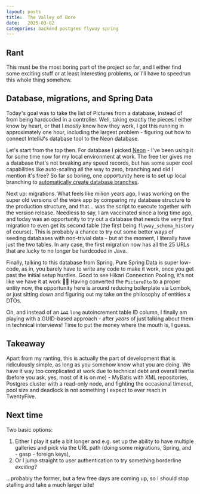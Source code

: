 ```yaml
---
layout: posts
title:  The Valley of Bore
date:   2025-03-02
categories: backend postgres flyway spring
---
```


## Rant

This must be the most boring part of the project so far, and I either find some exciting stuff or at least interesting problems, or I'll have to speedrun this whole thing somehow.

## Database, migrations, and Spring Data

Today's goal was to take the list of Pictures from a database, instead of from being hardcoded in a controller. Well, taking exactly the pieces I either know by heart, or that I *mostly* know how they work, I got this running in approximately one hour, including the largest problem - figuring out how to connect IntelliJ's database tool to the Neon database.

Let's start from the top then. For database I picked [Neon](https://neon.tech) - I've been using it for some time now for my local environment at work. The free tier gives me a database that's not breaking any speed records, but has some super cool capabilities like auto-scaling all the way to zero, branching and did I mention it's free? So far so boring, one opportunity here is to set up local branching to [automatically create database branches](https://neon.tech/docs/introduction/branching).

Next up: migrations. What feels like milion years ago, I was working on the super old versions of the work app by comparing my database structure to the production structure, and that... was the script to execute together with the version release. Needless to say, I am vaccinated since a long time ago, and today was an opportunity to try out a database that needs the very first migration to even get its second table (the first being `flyway_schema_history` of course). This is probably a chance to try out some better ways of seeding databases with non-trivial data - but at the moment, I literally have just the two tables. In any case, the first migration now has all the 25 URLs that are lucky to no longer be hardcoded in Java.

Finally, talking to this database from Spring. Pure Spring Data is super low-code, as in, you barely have to write any code to make it work, once you get past the initial setup hurdles. Good to see Hikari Connection Pooling, it's not like we have it at work 🤷‍♂️ Having converted the `PictureDto` to a proper entity now, the opportunity here is around reducing boilerplate via Lombok, or just sitting down and figuring out my take on the philosophy of entities x DTOs.

Oh, and instead of an <del>`int`</del> `long` autoincrement table ID column, I finally am playing with a GUID-based approach - after *years* of just talking about them in technical interviews! Time to put the money where the mouth is, I guess.

## Takeaway

Apart from my ranting, this is actually the part of development that is ridiculously simple, as long as you somehow know what you are doing. We have it way too complicated at work due to technical debt and overall inertia (before you ask, yes, most of it is on me) - MyBatis with XML repositories, Postgres cluster with a read-only node, and fighting the occasional timeout, pool size and deadlock is not something I expect to ever reach in TwentyFive.

## Next time

Two basic options: 

1. Either I play it safe a bit longer and e.g. set up the ability to have multiple galleries and pick via the URL path (doing some migrations, Spring, and - gasp - foreign keys),
2. Or I jump straight to user authentication to try something borderline *exciting*?

...probably the former, but a few free days are coming up, so I should stop stalling and take a much larger bite!